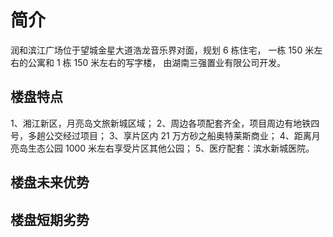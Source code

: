 # 简介

润和滨江广场位于望城金星大道浩龙音乐界对面，规划 6 栋住宅，
一栋 150 米左右的公寓和 1 栋 150 米左右的写字楼，
由湖南三强置业有限公司开发。

## 楼盘特点

1、湘江新区，月亮岛文旅新城区域；
2、周边各项配套齐全，项目周边有地铁四号，多趟公交经过项目；
3、享片区内 21 万方砂之船奥特莱斯商业；
4、距离月亮岛生态公园 1000 米左右享受片区其他公园；
5、医疗配套：滨水新城医院。

## 楼盘未来优势

## 楼盘短期劣势

